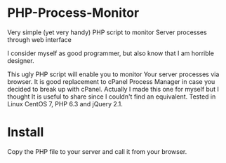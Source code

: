 PHP-Process-Monitor
===================

Very simple (yet very handy) PHP script to monitor Server processes through web interface

I consider myself as good programmer, but also know that I am horrible designer.

This ugly PHP script will enable you to monitor Your server processes via browser. It is good replacement to cPanel Process Manager in case you decided to break up with cPanel. Actually I made this one for myself but I thought It is useful to share since I couldn't find an equivalent. Tested in Linux CentOS 7, PHP 6.3 and jQuery 2.1.

Install
=======
Copy the PHP file to your server and call it from your  browser.



